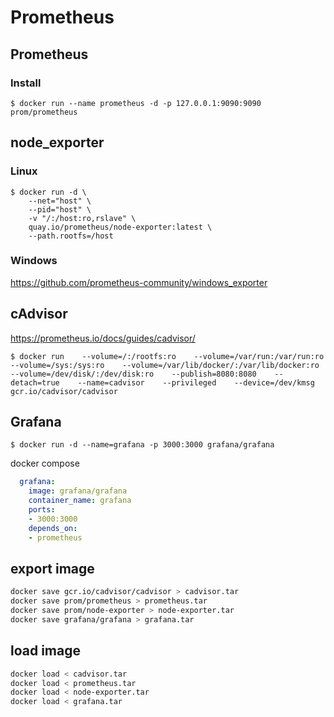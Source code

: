 # Prometheus

## Prometheus

### Install 

    $ docker run --name prometheus -d -p 127.0.0.1:9090:9090 prom/prometheus

## node_exporter

### Linux

    $ docker run -d \
        --net="host" \
        --pid="host" \
        -v "/:/host:ro,rslave" \
        quay.io/prometheus/node-exporter:latest \
        --path.rootfs=/host

### Windows

https://github.com/prometheus-community/windows_exporter

## cAdvisor

https://prometheus.io/docs/guides/cadvisor/

    $ docker run    --volume=/:/rootfs:ro    --volume=/var/run:/var/run:ro    --volume=/sys:/sys:ro    --volume=/var/lib/docker/:/var/lib/docker:ro    --volume=/dev/disk/:/dev/disk:ro    --publish=8080:8080    --detach=true    --name=cadvisor    --privileged    --device=/dev/kmsg    gcr.io/cadvisor/cadvisor


## Grafana

    $ docker run -d --name=grafana -p 3000:3000 grafana/grafana

docker compose
```yml
  grafana:
    image: grafana/grafana
    container_name: grafana
    ports: 
    - 3000:3000
    depends_on: 
    - prometheus
```

## export image

```bash
docker save gcr.io/cadvisor/cadvisor > cadvisor.tar
docker save prom/prometheus > prometheus.tar
docker save prom/node-exporter > node-exporter.tar
docker save grafana/grafana > grafana.tar
```

## load image

```bash
docker load < cadvisor.tar
docker load < prometheus.tar
docker load < node-exporter.tar
docker load < grafana.tar
```
